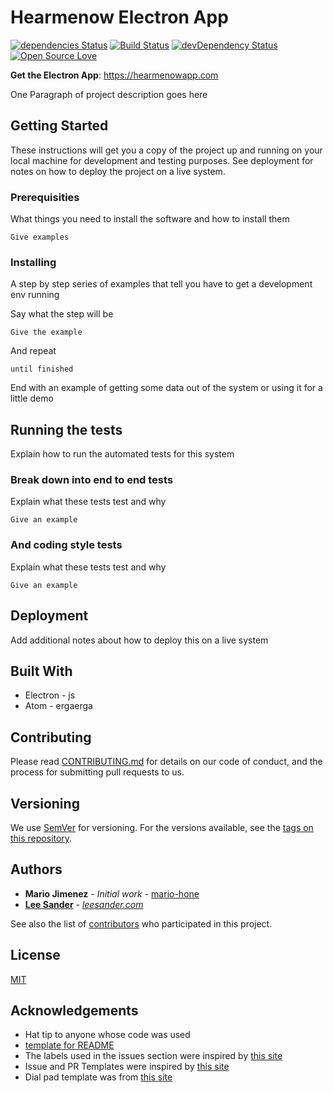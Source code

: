 Hearmenow Electron App
=======================
[![dependencies Status](https://david-dm.org/leesander1/hearmenow-electron/status.svg)](https://david-dm.org/leesander1/hearmenow-electron)
[![Build Status](https://travis-ci.org/leesander1/hearmenow-electron.svg?branch=master)](https://travis-ci.org/leesander1/hearmenow-electron)
[![devDependency Status](https://david-dm.org/leesander1/hearmenow-electron.svg)](https://david-dm.org/leesander1/hearmenow-electron#info=devDependencies)
[![Open Source Love](https://badges.frapsoft.com/os/mit/mit.svg?v=102)](https://github.com/leesander1/hearmenow-electron/blob/master/license)

**Get the Electron App**: https://hearmenowapp.com

One Paragraph of project description goes here

## Getting Started

These instructions will get you a copy of the project up and running on your local machine for development and testing purposes. See deployment for notes on how to deploy the project on a live system.

### Prerequisities

What things you need to install the software and how to install them

```
Give examples
```

### Installing

A step by step series of examples that tell you have to get a development env running

Say what the step will be

```
Give the example
```

And repeat

```
until finished
```

End with an example of getting some data out of the system or using it for a little demo

## Running the tests

Explain how to run the automated tests for this system

### Break down into end to end tests

Explain what these tests test and why

```
Give an example
```

### And coding style tests

Explain what these tests test and why

```
Give an example
```

## Deployment

Add additional notes about how to deploy this on a live system

## Built With

* Electron - js
* Atom - ergaerga

## Contributing

Please read [CONTRIBUTING.md](https://gist.github.com/PurpleBooth/b24679402957c63ec426) for details on our code of conduct, and the process for submitting pull requests to us.

## Versioning

We use [SemVer](http://semver.org/) for versioning. For the versions available, see the [tags on this repository](https://github.com/leesander1/hearmenow-electron/tags).

## Authors

* **Mario Jimenez** - *Initial work* - [mario-hone](https://github.com/PurpleBooth)
* [**Lee Sander**](https://github.com/leesander1) - *[leesander.com](https://leesander.com)*

See also the list of [contributors](https://github.com/leesander1/hearmenow-electron/contributors) who participated in this project.

## License

[MIT](https://github.com/leesander1/hearmenow-electron/blob/master/license)

## Acknowledgements

* Hat tip to anyone whose code was used
* [template for README](https://gist.githubusercontent.com/PurpleBooth/109311bb0361f32d87a2/raw/4a39c2139c4caa4686addc1e5dd490170fb82006/README-Template.md)
* The labels used in the issues section were inspired by [this site](https://robinpowered.com/blog/best-practice-system-for-organizing-and-tagging-github-issues/)
* Issue and PR Templates were inspired by [this site](https://www.talater.com/open-source-templates/#)
* Dial pad template was from [this site](http://www.jqueryscript.net/other/Creating-A-Responsive-Phone-Dial-Pad-with-jQuery-CSS3-dialpad.html)
